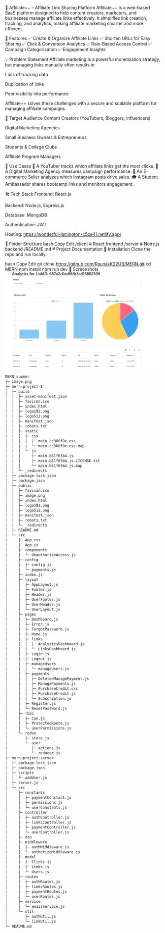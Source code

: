📎 Affiliate++ – Affiliate Link Sharing Platform
Affiliate++ is a web-based SaaS platform designed to help content creators, marketers, and businesses manage affiliate links effectively. It simplifies link creation, tracking, and analytics, making affiliate marketing smarter and more efficient.

🚀 Features
✅ Create & Organize Affiliate Links
✅ Shorten URLs for Easy Sharing
✅ Click & Conversion Analytics
✅ Role-Based Access Control
✅ Campaign Categorization
✅ Engagement Insights

💡 Problem Statement
Affiliate marketing is a powerful monetization strategy, but managing links manually often results in:

Loss of tracking data

Duplication of links

Poor visibility into performance

Affiliate++ solves these challenges with a secure and scalable platform for managing affiliate campaigns.

👥 Target Audience
Content Creators (YouTubers, Bloggers, Influencers)

Digital Marketing Agencies

Small Business Owners & Entrepreneurs

Students & College Clubs

Affiliate Program Managers

📌 Use Cases
🔗 A YouTuber tracks which affiliate links get the most clicks.
📧 A Digital Marketing Agency measures campaign performance.
🛒 An E-commerce Seller analyzes which Instagram posts drive sales.
🎓 A Student Ambassador shares bootcamp links and monitors engagement.

🛠 Tech Stack
Frontend: React.js

Backend: Node.js, Express.js

Database: MongoDB

Authentication: JWT

Hosting: https://wonderful-lamington-c5be41.netlify.app/

📂 Folder Structure
bash
Copy
Edit
/client        # React frontend
/server        # Node.js backend
/README.md     # Project Documentation
🚧 Installation
Clone the repo and run locally:

bash
Copy
Edit
git clone https://github.com/RaunakK22UB/MERN.git
cd MERN
npm install
npm run dev
📸 Screenshots
![Analytics Dashboard](https://github.com/RaunakK22UB/MERN/blob/main/mern-project-1/public/image.png?raw=true)



```
MERN_summer
├─ image.png
├─ mern-project-1
│  ├─ build
│  │  ├─ asset-manifest.json
│  │  ├─ favicon.ico
│  │  ├─ index.html
│  │  ├─ logo192.png
│  │  ├─ logo512.png
│  │  ├─ manifest.json
│  │  ├─ robots.txt
│  │  ├─ static
│  │  │  ├─ css
│  │  │  │  ├─ main.cc388f9e.css
│  │  │  │  └─ main.cc388f9e.css.map
│  │  │  └─ js
│  │  │     ├─ main.b61f63b4.js
│  │  │     ├─ main.b61f63b4.js.LICENSE.txt
│  │  │     └─ main.b61f63b4.js.map
│  │  └─ _redirects
│  ├─ package-lock.json
│  ├─ package.json
│  ├─ public
│  │  ├─ favicon.ico
│  │  ├─ image.png
│  │  ├─ index.html
│  │  ├─ logo192.png
│  │  ├─ logo512.png
│  │  ├─ manifest.json
│  │  ├─ robots.txt
│  │  └─ _redirects
│  ├─ README.md
│  └─ src
│     ├─ App.css
│     ├─ App.js
│     ├─ components
│     │  └─ UnauthorizeAccess.js
│     ├─ config
│     │  ├─ config.js
│     │  └─ payments.js
│     ├─ index.js
│     ├─ layout
│     │  ├─ AppLayout.js
│     │  ├─ Footer.js
│     │  ├─ Header.js
│     │  ├─ UserFooter.js
│     │  ├─ UserHeader.js
│     │  └─ UserLayout.js
│     ├─ pages
│     │  ├─ Dashboard.js
│     │  ├─ Error.js
│     │  ├─ ForgotPassword.js
│     │  ├─ Home.js
│     │  ├─ links
│     │  │  ├─ AnalyticsDashboard.js
│     │  │  └─ LinksDashboard.js
│     │  ├─ Login.js
│     │  ├─ Logout.js
│     │  ├─ manageUsers
│     │  │  └─ manageUsers.js
│     │  ├─ payments
│     │  │  ├─ DeletedManagePayment.js
│     │  │  ├─ ManagePayments.js
│     │  │  ├─ PurchaseCredit.css
│     │  │  ├─ PurchaseCredit.js
│     │  │  └─ Subscription.js
│     │  ├─ Register.js
│     │  └─ ResetPassword.js
│     ├─ rbac
│     │  ├─ Can.js
│     │  ├─ ProtectedRoute.js
│     │  └─ userPermissions.js
│     └─ redux
│        ├─ store.js
│        └─ user
│           ├─ actions.js
│           └─ reducer.js
├─ mern-project-server
│  ├─ package-lock.json
│  ├─ package.json
│  ├─ scripts
│  │  └─ addUser.js
│  ├─ server.js
│  └─ src
│     ├─ constants
│     │  ├─ paymentConstant.js
│     │  ├─ permissions.js
│     │  └─ userConstants.js
│     ├─ controller
│     │  ├─ authController.js
│     │  ├─ linksController.js
│     │  ├─ paymentController.js
│     │  └─ userController.js
│     ├─ dao
│     ├─ middleware
│     │  ├─ authMiddleware.js
│     │  └─ authorizeMiddleware.js
│     ├─ model
│     │  ├─ Clicks.js
│     │  ├─ Links.js
│     │  └─ Users.js
│     ├─ routes
│     │  ├─ authRoutes.js
│     │  ├─ linksRoutes.js
│     │  ├─ paymentRoutes.js
│     │  └─ userRoutes.js
│     ├─ service
│     │  └─ emailService.js
│     └─ util
│        ├─ authUtil.js
│        └─ linkUtil.js
└─ README.md

```